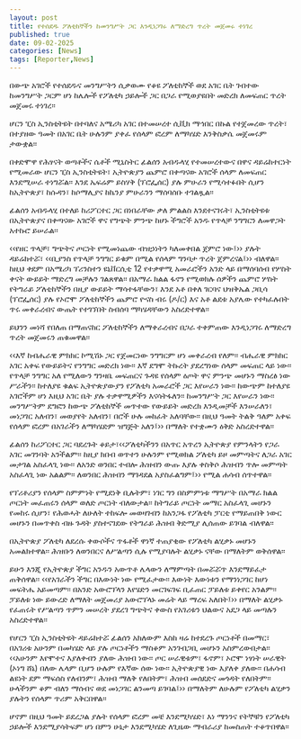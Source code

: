 ```yaml
---
layout: post
title: የተሰደዱ ፖለቲከኞችን ከመንግሥት ጋር እንዲነጋገሩ ለማድረግ ጥረት መጀመሩ ተነገረ
published: true
date: 09-02-2025
categories: [News]
tags: [Reporter,News]
---
```


በውጭ አገሮች የተሰደዱና መንግሥትን ሲቃወሙ የቆዩ ፖለቲከኞች ወደ አገር ቤት ገብተው ከመንግሥት ጋርም ሆነ ከሌሎች የፖለቲካ ኃይሎች ጋር በጋራ የሚወያዩበት መድረክ ለመፍጠር ጥረት መጀመሩ ተነገረ፡፡

ሆርን ፒስ ኢንስቲትዩት በተባለና አሜሪካ አገር በተመሠረተ ሲቪክ ማኅበር በኩል የተጀመረው ጥረት፣ በተያዘው ዓመት በአገር ቤት ሁሉንም ያቀፈ የሰላም ፎረም ለማካሄድ እንቅስቃሴ መጀመሩም ታውቋል፡፡ 

በቀድሞዋ የሕፃናት ወጣቶችና ሴቶች ሚኒስትር ፊልሰን አብዱላሂ የተመሠረተውና በዋና ዳይሬክተርነት የሚመራው ሆርን ፒስ ኢንስቲትዩት፣ ኢትዮጵያን ጨምሮ በቀጣናው አገሮች ሰላም ለመፍጠር እንደሚሠራ ተነግሯል፡፡ እንደ ኤፍሬም ይስሃቅ (ፕሮፌሰር) ያሉ ምሁራን የሚሳተፉበት ሲሆን ከኢትዮጵያ፣ ከሱዳን፣ ከሶማሊያና ከኬንያ ምሁራንን ማሰባሰቡ ተገልጿል፡፡

ፊልሰን አብዱላሂ በተለይ ከሪፖርተር ጋር በነበራቸው ቃለ ምልልስ እንደተናገሩት፣ ኢንስቲትዩቱ በኢትዮጵያና በቀጣናው አገሮች ዋና የግጭት ምንጭ ከሆኑ ችግሮች አንዱ የጥላቻ ንግግርን ለመዋጋት አተኩሮ ይሠራል፡፡

‹‹የዘር ጥላቻ፣ ግጭትና ጦርነት የሚመነጨው ብዝኃነትን ካለመቀበል ጀምሮ ነው፤›› ያሉት ዳይሬክተሯ፣ ‹‹ቢያንስ የጥላቻ ንግግር ይቁም በሚል የሰላም ግንባታ ጥረት ጀምረናል፤›› ብለዋል፡፡ ከዚህ ቀደም በአሜሪካ ፕሪንስተን ዩኒቨርሲቲ 12 የተቃዋሚ አመራሮችን አንድ ላይ በማሰባሰብ የሦስት ቀናት ውይይት ማድረግ መቻሉን ገልጸዋል፡፡ በአማራ ክልል ፋኖን የሚወክሉ ሰዎችን ጨምሮ ሦስት የትግራይ ፖለቲከኞችን በዚያ ውይይት ማሳተፋቸውን፣ እንደ አቶ በቀለ ገርባና ህዝቅኤል ጋቢሳ (ፕሮፌሰር) ያሉ የኦሮሞ ፖለቲከኞችን ጨምሮ ዮናስ ብሩ (ዶ/ር) እና አቶ ልደቱ አያሌው የተካፈሉበት ጥሩ መቀራረብና ውጤት የተገኘበት ስብሰባ ማካሄዳቸውን አስረድተዋል፡፡

ይህንን መነሻ የበለጠ በማጠናከር ፖለቲከኞችን ለማቀራረብና በጋራ ተቀምጠው እንዲነጋገሩ ለማድረግ ጥረት መጀመሩን ጠቁመዋል፡፡ 

‹‹እኛ ከብሔራዊ ምክክር ኮሚሽኑ ጋር የጀመርነው ንግግርም ሆነ መቀራረብ የለም፡፡ ብሔራዊ ምክክር አገር አቀፍ የውይይትና የንግግር መድረክ ነው፡፡ እኛ ደግሞ ትኩረት ያደረግነው ሰላም መፍጠር ላይ ነው፡፡ የጥላቻ ንግግር አለ የሚለውን ግንዛቤ መፍጠርና ጉዳዩ የሰላም ዕጦት ዋና ምንጭ መሆኑን ማስረፅ ነው ሥራችን፡፡ ከተለያዩ ቁልፍ ኢትዮጵያውያን የፖለቲካ አመራሮች ጋር እየሠራን ነው፡፡ ከውጭም ከተለያዩ አገሮችም ሆነ እዚህ አገር ቤት ያሉ ተቃዋሚዎችን እናሳትፋለን፡፡ ከመንግሥት ጋር እየሠራን ነው፡፡ መንግሥትም ደግፎን ከውጭ ፖለቲከኞች መጥተው የውይይት መድረክ እንዲመቻች እንሠራለን፣ መነጋገር አለብን፣ መወያየት አለብን፣ በሮች ሁሉ መከፈት አለባቸው፡፡ በዚህ ዓመት ትልቅ ዓለም አቀፍ የሰላም ፎረም በአገራችን ለማካሄድም ዝግጅት አለን፤›› በማለት የተቋሙን ዕቅድ አስረድተዋል፡፡    

ፊልሰን ከሪፖርተር ጋር ባደረጉት ቆይታ፣‹‹ፖለቲካችንን በአጥር አጥረን ኢትዮጵያ የምንላትን የጋራ አገር መገንባት አንችልም፡፡ ከዚያ ክበብ ወጥተን ሁሉንም የሚወክል ፖለቲካ ይዞ መምጣትና ለጋራ አገር መታገል አስፈላጊ ነው፡፡ ለአንድ ወንበር ተብሎ ሕዝብን ውጡ እያሉ ቀስቅሶ ሕዝብን ጥሎ መምጣት አስፈላጊ ነው አልልም፡፡ ለወንበር ሕዝብን ማገዳደል አያስፈልግም፤›› የሚል ሐሳብ ሰጥተዋል፡፡

የፕሪቶሪያን የሰላም ስምምነት የሚደነቅ ቢሉትም፣ ነገር ግን በስምምነቱ ማግሥት በአማራ ክልል ጦርነት መፈጠሩን ሰላም ወለድ ጦርነት ብለውታል፡፡ ከትግራይ ጦርነት መማር አስፈላጊ መሆኑን የመከሩ ሲሆን፣ የሕወሓት ለሁለት ተከፍሎ መወዛገብን ከአንጋፋ የፖለቲካ ፓርቲ የማይጠበቅ ነውር መሆኑን በመጥቀስ ብዙ ጉዳት ያስተናገደው የትግራይ ሕዝብ ቅድሚያ ሊሰጠው ይገባል ብለዋል፡፡

በኢትዮጵያ ፖለቲካ ለደረሱ ቀውሶችና ጥፋቶች ዋነኛ ተጠያቂው የፖለቲካ ልሂቃኑ መሆኑን አመልክተዋል፡፡ ሕዝቡን ለወንበርና ለሥልጣን ሲሉ የሚያባሉት ልሂቃኑ ናቸው በማለትም ወቅሰዋል፡፡

ይሁን እንጂ የኢትዮጵያ ችግር አንዱን አውጥቶ ሌላውን ለማምጣት በመሯሯጥ እንደማይፈታ ጠቅሰዋል፡፡ ‹‹የአገራችን ችግር በእውነት ነው የሚፈታው፡፡ እውነት እውነቱን የማንነጋገር ከሆነ መፍትሔ አይመጣም፡፡ በአንድ አውሮፕላን እየሄድን መርገፍገፍ ቢፈጠር ፓይለቱ ይቀየር አንልም፡፡ ፓይለቱ ነው ይውረድ ለማለት መጀመሪያ አውሮፕላኑ መሬት ላይ ማረፍ አለበት፤›› በማለት ልሂቃኑ የፈጠሩት የሥልጣን ጥምን መሠረት ያደረገ ግጭትና ቀውስ የአገሪቱን ህልውና አደጋ ላይ መጣሉን አስረድተዋል፡፡

የሆርን ፒስ ኢንስቲትዩት ዳይሬክተሯ ፊልሰን አክለውም እስከ ዛሬ ከተደረጉ ጦርነቶች በመማር፣ በአገሪቱ አሁንም በመካሄድ ላይ ያሉ ጦርነቶችን ማስቆም አንገብጋቢ መሆኑን አስምረውበታል፡፡ ‹‹አሁንም እየሞተና እያለቀብን ያለው ሕዝብ ነው፡፡ ጦር ሠራዊቱም፣ ፋኖም፣ ኦሮሞ ነፃነት ሠራዊት (ኦነግ ሸኔ) በለው ሌላም ቢሆን ሁሉም የእኛው ሰው ነው፡፡ ኢትዮጵያዊ ነው እያለቀ ያለው፡፡ በሐሳብ ልዩነት ደም ማፍሰስ የለብንም፣ ሕዝብ ማለቅ የለበትም፣ ሕዝብ መሰደድና መጎዳት የለበትም፡፡ ሁላችንም ቆም ብለን ማሰብና ወደ መነጋገር ልንመጣ ይገባል፤›› በማለትም ለሁሉም የፖለቲካ ልሂቃን ያሉትን የሰላም ጥሪም አቅርበዋል፡፡

ሆኖም በዚህ ዓመት ይደረጋል ያሉት የሰላም ፎረም መቼ እንደሚካሄድ፣ እነ ማንንና የትኞቹን የፖለቲካ ኃይሎች እንደሚያሳትፍም ሆነ በምን ሁኔታ እንደሚካሄድ ለጊዜው ማብራሪያ ከመስጠት ተቆጥበዋል፡፡